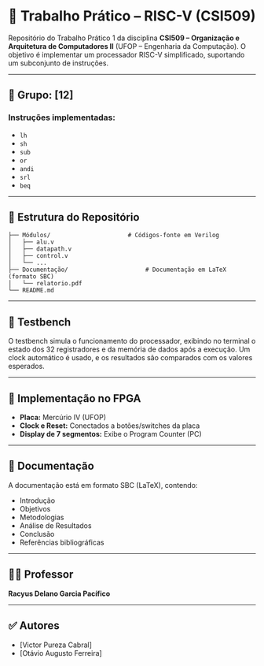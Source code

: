# 🚀 Trabalho Prático – RISC-V (CSI509)

Repositório do Trabalho Prático 1 da disciplina **CSI509 – Organização e Arquitetura de Computadores II** (UFOP – Engenharia da Computação). O objetivo é implementar um processador RISC-V simplificado, suportando um subconjunto de instruções.

---

## 📌 Grupo: [12]
### Instruções implementadas:
- `lh`
- `sh`
- `sub`
- `or`
- `andi`
- `srl`
- `beq`

---

## 📁 Estrutura do Repositório

```plaintext
├── Módulos/                      # Códigos-fonte em Verilog
│   ├── alu.v
│   ├── datapath.v
│   ├── control.v
│   └── ...
├── Documentação/                      # Documentação em LaTeX (formato SBC)
│   └── relatorio.pdf
└── README.md
```
---

## 🧪 Testbench

O testbench simula o funcionamento do processador, exibindo no terminal o estado dos 32 registradores e da memória de dados após a execução. Um clock automático é usado, e os resultados são comparados com os valores esperados.

---

## 🔧 Implementação no FPGA

- **Placa:** Mercúrio IV (UFOP)
- **Clock e Reset:** Conectados a botões/switches da placa
- **Display de 7 segmentos:** Exibe o Program Counter (PC)

---

## 📄 Documentação

A documentação está em formato SBC (LaTeX), contendo:

- Introdução
- Objetivos
- Metodologias
- Análise de Resultados
- Conclusão
- Referências bibliográficas

---

## 👨‍🏫 Professor
**Racyus Delano Garcia Pacífico**

---

## ✅ Autores

- [Victor Pureza Cabral]
- [Otávio Augusto Ferreira]
